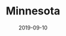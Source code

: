 ---
title: Minnesota
date: 2019-09-10
url: 'https://www.meetup.com/EmberMN/'
image: minnesota-tomster.png
tags:
  - all
  - tomster
  - meetup
---